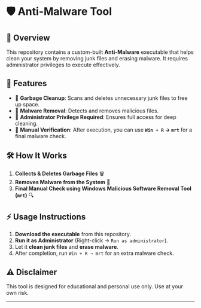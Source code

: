 # 🛡️ Anti-Malware Tool

## 📌 Overview
This repository contains a custom-built **Anti-Malware** executable that helps clean your system by removing junk files and erasing malware. It requires administrator privileges to execute effectively.

## 🚀 Features
- 🔹 **Garbage Cleanup**: Scans and deletes unnecessary junk files to free up space.
- 🔹 **Malware Removal**: Detects and removes malicious files.
- 🔹 **Administrator Privilege Required**: Ensures full access for deep cleaning.
- 🔹 **Manual Verification**: After execution, you can use **`Win + R` → `mrt`** for a final malware check.

## 🛠 How It Works
1. **Collects & Deletes Garbage Files** 🗑️
2. **Removes Malware from the System** 🦠
3. **Final Manual Check using Windows Malicious Software Removal Tool (`mrt`)** 🔍

## ⚡ Usage Instructions
1. **Download the executable** from this repository.
2. **Run it as Administrator** (Right-click → `Run as administrator`).
3. Let it **clean junk files** and **erase malware**.
4. After completion, run `Win + R → mrt` for an extra malware check.

## ⚠ Disclaimer
This tool is designed for educational and personal use only. Use at your own risk.

---
